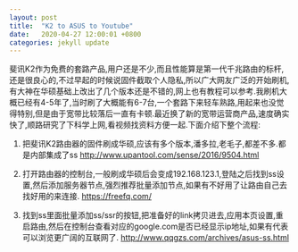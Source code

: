 ```yaml
---
layout: post
title:  "K2 to ASUS to Youtube"
date:   2020-04-27 12:00:01 +0800
categories: jekyll update
---
```

斐讯K2作为免费的套路产品,用户还是不少,而且性能算是第一代千兆路由的标杆,还是很良心的,不过早起的时候说固件截取个人隐私,所以广大网友广泛的开始刷机,有大神在华硕基础上改出了几个版本还是不错的,网上也有教程可以参考.我刷机大概已经有4-5年了,当时刷了大概能有6-7台,一个套路下来轻车熟路,用起来也没觉得特别,但是由于宽带比较落后一直有卡顿.最近换了新的宽带运营商产品,速度确实快了,顺路研究了下科学上网,看视频找资料方便一起.下面介绍下整个流程:

1. 把斐讯K2路由器的固件刷成华硕,应该有多个版本,潘多拉,老毛子,都差不多.都是内部集成了ss
http://www.upantool.com/sense/2016/9504.html

2. 打开路由器的控制台,一般刷成华硕后会变成192.168.123.1,登陆之后找到ss设置,然后添加服务器节点,强烈推荐批量添加节点,如果有不好用了让路由自己去找好用的来连接.
https://freefq.com/

3. 找到ss里面批量添加ss/ssr的按钮,把准备好的link拷贝进去,应用本页设置,重启路由,然后在控制台查看对应的google.com是否已经显示ip地址,如果有代表可以浏览更广阔的互联网了.
http://www.qqgzs.com/archives/asus-ss.html


[jekyll-docs]: https://jekyllrb.com/docs/home
[jekyll-gh]:   https://github.com/jekyll/jekyll
[jekyll-talk]: https://talk.jekyllrb.com/

